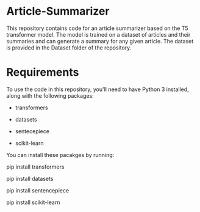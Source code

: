 # Article-Summarizer

This repository contains code for an article summarizer based on the T5 transformer model. The model is trained on a dataset of articles and their summaries and can generate a summary for any given article. The dataset is provided in the Dataset folder of the repository.

# Requirements
To use the code in this repository, you'll need to have Python 3 installed, along with the following packages:

* transformers

* datasets

* sentecepiece

* scikit-learn

You can install these pacakges by running:

pip install transformers

pip install datasets

pip install sentencepiece

pip install scikit-learn



